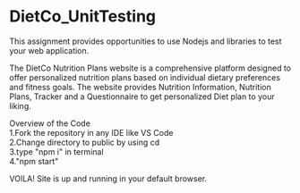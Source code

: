 ﻿# DietCo_UnitTesting <br>

This assignment provides opportunities to use Nodejs and libraries to test your web application.<br>

The DietCo Nutrition Plans website is a comprehensive platform designed to offer personalized nutrition plans based on individual dietary preferences and fitness goals. The website provides Nutrition Information, Nutrition Plans, Tracker and a Questionnaire to get personalized Diet plan to your liking.<br>

Overview of the Code <br>
1.Fork the repository in any IDE like VS Code<br>
 2.Change directory to public by using cd<br>
 3.type "npm i" in terminal <br>
4."npm start"<br>

VOILA! Site is up and running in your default browser.<br>

